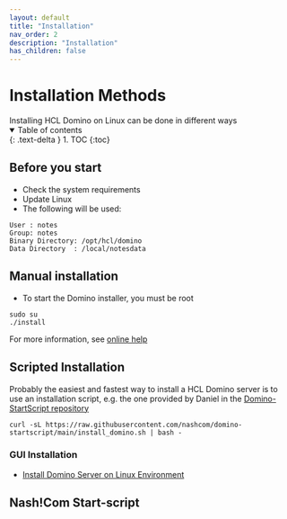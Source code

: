 ```yaml
---
layout: default
title: "Installation"
nav_order: 2
description: "Installation"
has_children: false
---
```


<h1>Installation Methods</h1>
Installing HCL Domino on Linux can be done in different ways

<details open markdown="block">
  <summary>
    Table of contents
  </summary>
  {: .text-delta }
1. TOC
{:toc}
</details>

## Before you start
* Check the system requirements
* Update Linux 
* The following will be used:
```
User : notes
Group: notes
Binary Directory: /opt/hcl/domino
Data Directory  : /local/notesdata
```

## Manual installation

* To start the Domino installer, you must be root

```
sudo su
./install
```
For more information, see [online help](https://help.hcltechsw.com/domino/14.0.0/admin/inst_installingdominoonunixsystems_t.html)


## Scripted Installation

Probably the easiest and fastest way to install a HCL Domino server is to use an installation script, e.g. the one provided by Daniel in the [Domino-StartScript repository](https://github.com/nashcom/domino-startscript)

```
curl -sL https://raw.githubusercontent.com/nashcom/domino-startscript/main/install_domino.sh | bash -
```

### GUI Installation
* [Install Domino Server on Linux Environment](https://yewtu.be/watch?v=fW1iPlcoDSo)

## Nash!Com Start-script



